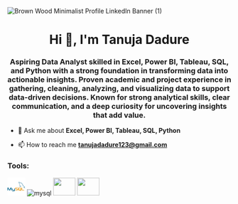 ![Brown Wood Minimalist Profile LinkedIn Banner (1)](https://github.com/user-attachments/assets/ea89e09e-5617-4220-a4c1-86a3c3a9238f)
<h1 align="center">Hi 👋, I'm Tanuja Dadure</h1>
<h3 align="center">Aspiring Data Analyst skilled in Excel, Power BI, Tableau, SQL, and Python with a strong foundation in transforming data into actionable insights. Proven academic and project experience in gathering, cleaning, analyzing, and visualizing data to support data-driven decisions. Known for strong analytical skills, clear communication, and a deep curiosity for uncovering insights that add value.</h3>

- 💬 Ask me about **Excel, Power BI, Tableau, SQL, Python**

- 📫 How to reach me **tanujadadure123@gmail.com**

<h3 align="left">Tools:</h3>
<p align="left"> 
<img src="https://raw.githubusercontent.com/devicons/devicon/master/icons/mysql/mysql-original-wordmark.svg" alt="mysql" width="40" height="40"/>
<img src="https://download.logo.wine/logo/Microsoft_Excel/Microsoft_Excel-Logo.wine.png" alt="mysql" width="50" height="40"/>
<img src="https://info.railsentinel.co.uk/wp-content/uploads/2023/02/PowerBI-Logo.png" width="50" height="40"/>
<img src="https://webobjects2.cdw.com/is/image/CDW/3678930?$product-main$" width="50" height="40"/>


